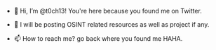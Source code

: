 - 👋 Hi, I’m @t0ch13! You're here because you found me on Twitter.

- 👀 I will be posting OSINT related resources as well as project if any.

- 📫 How to reach me? go back where you found me HAHA. 

<!---
t0ch13/t0ch13 is a ✨ special ✨ repository because its `README.md` (this file) appears on your GitHub profile.
You can click the Preview link to take a look at your changes.
--->
